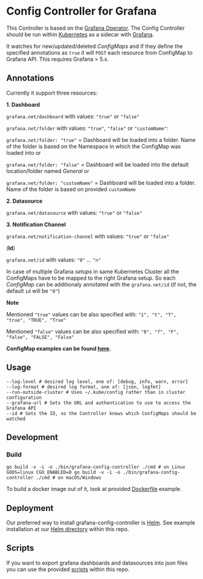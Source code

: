 # Config Controller for Grafana

This Controller is based on the [Grafana Operator](https://github.com/tsloughter/grafana-operator). 
The Config Controller should be run within [Kubernetes](https://github.com/kubernetes/kubernetes) as a sidecar with [Grafana](https://github.com/grafana/grafana).

It watches for new/updated/deleted *ConfigMaps* and if they define the specified annotations as `true` it will `POST` each resource from ConfigMap to Grafana API. This requires Grafana > 5.x.

## Annotations

Currently it support three resources:


**1. Dashboard**

`grafana.net/dashboard` with values: `"true"` or `"false"`

`grafana.net/folder` with values: `"true"`, `"false"` or `"customName"`:

`grafana.net/folder: "true"` = Dashboard will be loaded into a folder. Name of the folder is based on the Namespace in which the ConfigMap was loaded into or

`grafana.net/folder: "false"` = Dashboard will be loaded into the default location/folder named *General* or

`grafana.net/folder: "customName"` = Dashboard will be loaded into a folder. Name of the folder is based on provided `customName`


**2. Datasource**

`grafana.net/datasource` with values: `"true"` or `"false"`

**3. Notification Channel**

`grafana.net/notification-channel` with values: `"true"` or `"false"`

(**Id**)

`grafana.net/id` with values: `"0"` ... `"n"`

In case of multiple Grafana *setups* in same Kubernetes Cluster all the ConfigMaps have to be mapped to the right Grafana setup.
So each *ConfigMap* can be additionaly annotated with the `grafana.net/id` (if not, the default `id` will be `"0"`)

**Note**

Mentioned `"true"` values can be also specified with: `"1", "t", "T", "true", "TRUE", "True"`

Mentioned `"false"` values can be also specified with: `"0", "f", "F", "false", "FALSE", "False"`

**ConfigMap examples can be found [here](configmap-examples).**

## Usage
```
--log-level # desired log level, one of: [debug, info, warn, error]
--log-format # desired log format, one of: [json, logfmt]
--run-outside-cluster # Uses ~/.kube/config rather than in cluster configuration
--grafana-url # Sets the URL and authentication to use to access the Grafana API
--id # Sets the ID, so the Controller knows which ConfigMaps should be watched
```

## Development
### Build
```
go build -v -i -o ./bin/grafana-config-controller ./cmd # on Linux
GOOS=linux CGO_ENABLED=0 go build -v -i -o ./bin/grafana-config-controller ./cmd # on macOS/Windows
```
To build a docker image out of it, look at provided [Dockerfile](Dockerfile) example.

## Deployment
Our preferred way to install grafana-config-controller is [Helm](https://helm.sh/). See example installation at our [Helm directory](helm) within this repo.

## Scripts
If you want to export grafana dashboards and datasources into json files you can use the provided [scripts](scripts) within this repo.

